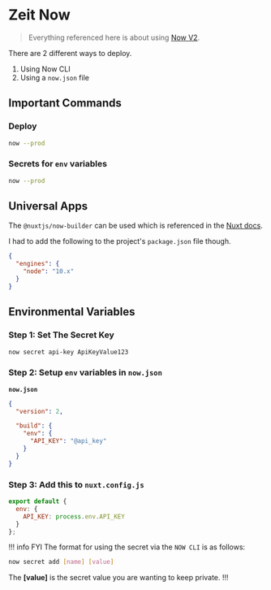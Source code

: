 # Zeit Now

> Everything referenced here is about using [Now V2](https://zeit.co/now).

There are 2 different ways to deploy.

1. Using Now CLI
2. Using a `now.json` file

## Important Commands

### Deploy

```bash
now --prod
```

### Secrets for `env` variables

```bash
now --prod
```

## Universal Apps

The `@nuxtjs/now-builder` can be used which is referenced in the [Nuxt
docs](https://nuxtjs.org/faq/now-deployment/).

I had to add the following to the project's `package.json` file though.

```json
{
  "engines": {
    "node": "10.x"
  }
}
```

## Environmental Variables

### Step 1: Set The Secret Key

```bash
now secret api-key ApiKeyValue123
```

### Step 2: Setup `env` variables in `now.json`

**`now.json`**

```json
{
  "version": 2,

  "build": {
    "env": {
      "API_KEY": "@api_key"
    }
  }
}
```

### Step 3: Add this to `nuxt.config.js`

```js
export default {
  env: {
    API_KEY: process.env.API_KEY
  }
};
```

!!! info FYI
The format for using the secret via the `NOW CLI` is as follows:

```bash
now secret add [name] [value]
```

The **[value]** is the secret value you are wanting to keep private.
!!!
